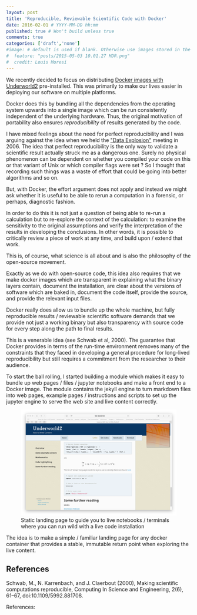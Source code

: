 ```yaml
---
layout: post
title: 'Reproducible, Reviewable Scientific Code with Docker'
date: 2016-02-01 # YYYY-MM-DD hh:mm
published: true # Won't build unless true
comments: true
categories: ['draft','none']
#image: # default is used if blank. Otherwise use images stored in the _images/posts folder
#  feature: "posts/2015-05-03 10.01.27 HDR.png"
#  credit: Louis Moresi
---
```


We recently decided to focus on distributing [Docker images with Underworld2](http://www.underworldcode.org/posts/Underworld-and-Dockers2/) pre-installed. This was primarily to make our lives easier in deploying our software on multiple platforms.

Docker does this by bundling all the dependencies from the operating system upwards into a single image which can be run consistently independent of the underlying hardware. Thus, the original motivation of portability also ensures _reproducibility_ of results generated by the code.

I have mixed feelings about the need for perfect reproducibility and I was arguing against the idea when we held the ["Data Explosion"](http://rses.anu.edu.au/cadi/Whiteconference/) meeting in 2006. The idea that perfect reproducibility is the only way to validate a scientific result actually struck me as a dangerous one. Surely no physical phenomenon can be dependent on whether you compiled your code on this or that variant of Unix or which compiler flags were set ? So I thought that recording such things was a waste of effort that could be going into better algorithms and so on.

But, with Docker, the effort argument does not apply and instead we might ask whether it is useful to be able to rerun a computation in a forensic, or perhaps, diagnostic fashion.

In order to do this it is not just a question of being able to re-run a calculation but to re-explore the context of the calculation: to examine the sensitivity to the original assumptions and verify the interpretation of the results in developing the conclusions. In other words, it is possible to critically review a piece of work at any time, and build upon / extend that work.

This is, of course, what science is all about and is also the philosophy of the open-source movement.

Exactly as we do with open-source code, this idea also requires that we make docker images which are transparent in explaining what the binary layers contain, document the installation, are clear about the versions of software which are baked in, document the code itself, provide the source, and provide the relevant input files.

Docker really does allow us to bundle up the whole machine, but fully reproducible results / reviewable scientific software demands that we provide not just a working binary but also transparency with source code for every step along the path to final results.  

This is a venerable idea (see Schwab et al, 2000). The guarantee that Docker provides in terms of the run-time environment removes many of the constraints that they faced in developing a general procedure for long-lived reproducibility but still requires a commitment from the researcher to their audience.

To start the ball rolling, I started building a module which makes it easy to bundle up web pages  / files / jupyter notebooks and make a front end to a Docker image. The module contains the jekyll engine to turn markdown files into web pages, example pages / instructions and scripts to set up the jupyter engine to serve the web site and live content correctly.

<figure >
	<a href="/images/posts/KitematicWebEngine/SafariWebInterface.png"><img src="/images/posts/KitematicWebEngine/SafariWebInterface.png"></a>
	<figcaption> Static landing page to guide you to live notebooks / terminals where you can run wild with a live code installation
    </figcaption>
</figure>

The idea is to make a simple / familiar landing page for any docker container that provides a stable, immutable return point when exploring the live content.


## References

Schwab, M., N. Karrenbach, and J. Claerbout (2000), Making scientific computations reproducible, Computing In Science and Engineering, 2(6), 61–67, doi:10.1109/5992.881708.





References:
